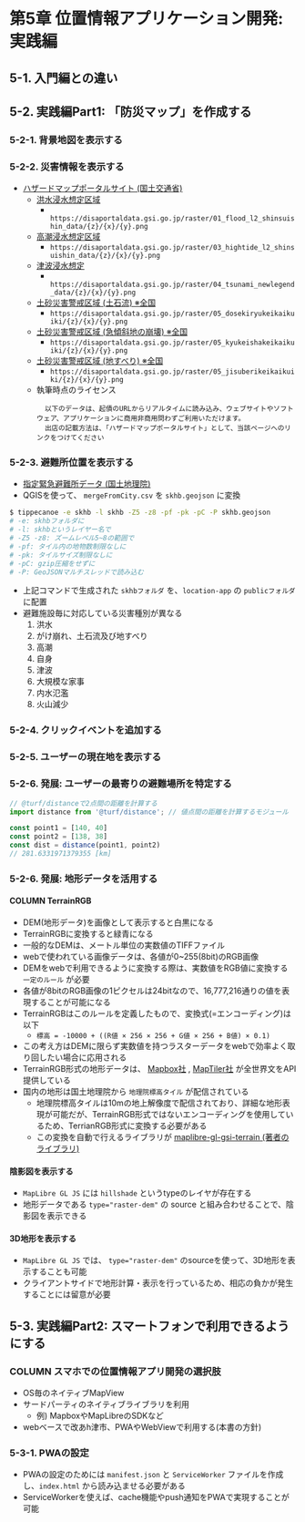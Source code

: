 # 第5章 位置情報アプリケーション開発: 実践編

## 5-1. 入門編との違い

## 5-2. 実践編Part1: 「防災マップ」を作成する

### 5-2-1. 背景地図を表示する

### 5-2-2. 災害情報を表示する
- [ハザードマップポータルサイト (国土交通省)](https://disaportal.gsi.go.jp/)
  - [洪水浸水想定区域](https://disaportal.gsi.go.jp/hazardmap/copyright/opendata.html#l2shinsuishin)
    - `	https://disaportaldata.gsi.go.jp/raster/01_flood_l2_shinsuishin_data/{z}/{x}/{y}.png`
  - [高潮浸水想定区域](https://disaportal.gsi.go.jp/hazardmap/copyright/opendata.html#takashio)
    - `https://disaportaldata.gsi.go.jp/raster/03_hightide_l2_shinsuishin_data/{z}/{x}/{y}.png`
  - [津波浸水想定](https://disaportal.gsi.go.jp/hazardmap/copyright/opendata.html#tsunami)
    - `	https://disaportaldata.gsi.go.jp/raster/04_tsunami_newlegend_data/{z}/{x}/{y}.png`
  - [土砂災害警戒区域 (土石流) ※全国](https://disaportal.gsi.go.jp/hazardmap/copyright/opendata.html#kyukeisyatikeikaikuiki)
    - `https://disaportaldata.gsi.go.jp/raster/05_dosekiryukeikaikuiki/{z}/{x}/{y}.png`
  - [土砂災害警戒区域 (急傾斜地の崩壊) ※全国](https://disaportal.gsi.go.jp/hazardmap/copyright/opendata.html#dosekiryukeikaikuiki)
    - `https://disaportaldata.gsi.go.jp/raster/05_kyukeishakeikaikuiki/{z}/{x}/{y}.png`
  - [土砂災害警戒区域 (地すべり) ※全国](https://disaportal.gsi.go.jp/hazardmap/copyright/opendata.html#jisuberikeikaikuiki)
    - `https://disaportaldata.gsi.go.jp/raster/05_jisuberikeikaikuiki/{z}/{x}/{y}.png`
  - 執筆時点のライセンス
    ```
      以下のデータは、起債のURLからリアルタイムに読み込み、ウェブサイトやソフトウェア、アプリケーションに商用非商用問わずご利用いただけます。
      出店の記載方法は、「ハザードマップポータルサイト」として、当該ページへのリンクをつけてください
    ```

### 5-2-3. 避難所位置を表示する
- [指定緊急避難所データ (国土地理院)](https://www.gsi.go.jp/bousaichiri/hinanbasho.html)
- QGISを使って、 `mergeFromCity.csv` を `skhb.geojson` に変換

```bash
$ tippecanoe -e skhb -l skhb -Z5 -z8 -pf -pk -pC -P skhb.geojson
# -e: skhbフォルダに
# -l: skhbというレイヤー名で
# -Z5 -z8: ズームレベル5~8の範囲で
# -pf: タイル内の地物数制限なしに
# -pk: タイルサイズ制限なしに
# -pC: gzip圧縮をせずに
# -P: GeoJSONマルチスレッドで読み込む
```

- 上記コマンドで生成された `skhbフォルダ` を、`location-app` の `publicフォルダ` に配置
- 避難施設毎に対応している災害種別が異なる
  1. 洪水
  2. がけ崩れ、土石流及び地すべり
  3. 高潮
  4. 自身
  5. 津波
  6. 大規模な家事
  7. 内水氾濫
  8. 火山減少

### 5-2-4. クリックイベントを追加する

### 5-2-5. ユーザーの現在地を表示する

### 5-2-6. 発展: ユーザーの最寄りの避難場所を特定する

```js
// @turf/distanceで2点間の距離を計算する
import distance from '@turf/distance'; // 値点間の距離を計算するモジュール

const point1 = [140, 40]
const point2 = [138, 38]
const dist = distance(point1, point2)
// 281.6331971379355 [km]
```

### 5-2-6. 発展: 地形データを活用する

#### COLUMN TerrainRGB
- DEM(地形データ)を画像として表示すると白黒になる
- TerrainRGBに変換すると緑青になる
- 一般的なDEMは、メートル単位の実数値のTIFFファイル
- webで使われている画像データは、各値が0~255(8bit)のRGB画像
- DEMをwebで利用できるように変換する際は、実数値をRGB値に変換する `一定のルール` が必要
- 各値が8bitのRGB画像の1ピクセルは24bitなので、16,777,216通りの値を表現することが可能になる
- TerrainRGBはこのルールを定義したもので、変換式(=エンコーディング)は以下
  - `標高 = -10000 + ((R値 × 256 × 256 + G値 × 256 + B値) × 0.1)`
- この考え方はDEMに限らず実数値を持つラスターデータをwebで効率よく取り回したい場合に応用される
- TerrainRGB形式の地形データは、 [Mapbox社](https://www.mapbox.com/) , [MapTiler社](https://www.maptiler.com/) が全世界文をAPI提供している
- 国内の地形は国土地理院から `地理院標高タイル` が配信されている
  - 地理院標高タイルは10mの地上解像度で配信されており、詳細な地形表現が可能だが、TerrainRGB形式ではないエンコーディングを使用しているため、TerrianRGB形式に変換する必要がある
  - この変換を自動で行えるライブラリが [maplibre-gl-gsi-terrain (著者のライブラリ)](https://github.com/Kanahiro/maplibre-gl-gsi-terrain)

#### 陰影図を表示する
- `MapLibre GL JS` には `hillshade` というtypeのレイヤが存在する
- 地形データである `type="raster-dem"` の source と組み合わせることで、陰影図を表示できる

#### 3D地形を表示する
- `MapLibre GL JS` では、 `type="raster-dem"` のsourceを使って、3D地形を表示することも可能
- クライアントサイドで地形計算・表示を行っているため、相応の負かが発生することには留意が必要

## 5-3. 実践編Part2: スマートフォンで利用できるようにする
### COLUMN スマホでの位置情報アプリ開発の選択肢
- OS毎のネイティブMapView
- サードパーティのネイティブライブラリを利用
  - 例) MapboxやMapLibreのSDKなど
- webベースで改あh津市、PWAやWebViewで利用する(本書の方針)

### 5-3-1. PWAの設定
- PWAの設定のためには `manifest.json` と `ServiceWorker` ファイルを作成し、`index.html` から読み込ませる必要がある
- ServiceWorkerを使えば、cache機能やpush通知をPWAで実現することが可能
